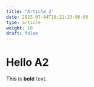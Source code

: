 ```yaml
---
title: "Article 2"
date: 2025-07-04T18:21:23-06:00
type: article
weight: 10
draft: false
---
```


# Hello A2

This is **bold** text.
